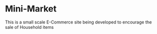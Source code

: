 # Mini-Market
This is a small scale E-Commerce site being developed to encourage the sale of Household items
